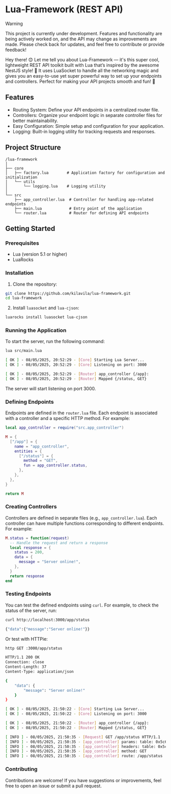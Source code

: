 # Lua-Framework (REST API)

> [!WARNING]  
> This project is currently under development. Features and functionality are
> being actively worked on, and the API may change as improvements are made.
> Please check back for updates, and feel free to contribute or provide feedback!

Hey there! 😊 Let me tell you about Lua-Framework — it's this super cool,
lightweight REST API toolkit built with Lua that’s inspired by the awesome
NestJS style! 🚀 It uses LuaSocket to handle all the networking magic and gives
you an easy-to-use yet super powerful way to set up your endpoints and
controllers. Perfect for making your API projects smooth and fun! 🎉

## Features

- Routing System: Define your API endpoints in a centralized router file.
- Controllers: Organize your endpoint logic in separate controller files for better maintainability.
- Easy Configuration: Simple setup and configuration for your application.
- Logging: Built-in logging utility for tracking requests and responses.

## Project Structure

```
/lua-framework
│
├── core
│   ├── factory.lua        # Application factory for configuration and initialization
│   └── utils
│       └── logging.lua    # Logging utility
│
└── src
    ├── app_controller.lua  # Controller for handling app-related endpoints
    ├── main.lua            # Entry point of the application
    └── router.lua          # Router for defining API endpoints
```

## Getting Started

### Prerequisites

- Lua (version 5.1 or higher)
- LuaRocks

### Installation

1. Clone the repository:

```bash
git clone https://github.com/kilavila/lua-framework.git
cd lua-framework
```

2. Install `luasocket` and `lua-cjson`:

```bash
luarocks install luasocket lua-cjson
```

### Running the Application

To start the server, run the following command:

```bash
lua src/main.lua
```

```bash
[ OK ] - 08/05/2025, 20:52:29 - [Core] Starting Lua Server...
[ OK ] - 08/05/2025, 20:52:29 - [Core] Listening on port: 3000

[ OK ] - 08/05/2025, 20:52:29 - [Router] app_controller {/app}:
[ OK ] - 08/05/2025, 20:52:29 - [Router] Mapped {/status, GET}
```

The server will start listening on port 3000.

### Defining Endpoints

Endpoints are defined in the `router.lua` file. Each endpoint is associated with a controller and a specific HTTP method. For example:

```lua
local app_controller = require("src.app_controller")

M = {
  ["/app"] = {
    name = "app_controller",
    entities = {
      ["/status"] = {
        method = "GET",
        fun = app_controller.status,
      },
    },
  },
}

return M
```

### Creating Controllers

Controllers are defined in separate files (e.g., `app_controller.lua`). Each controller can have multiple functions corresponding to different endpoints. For example:

```lua
M.status = function(request)
  -- Handle the request and return a response
  local response = {
    status = 200,
    data = {
      message = "Server online!",
    },
  }
  return response
end
```

### Testing Endpoints

You can test the defined endpoints using `curl`. For example, to check the status of the server, run:

```bash
curl http://localhost:3000/app/status
```

```bash
{"data":{"message":"Server online!"}}
```

Or test with HTTPie:

```bash
http GET :3000/app/status
```

```bash
HTTP/1.1 200 OK
Connection: close
Content-Length: 37
Content-Type: application/json

{
    "data": {
        "message": "Server online!"
    }
}
```

```bash
[ OK ] - 08/05/2025, 21:50:22 - [Core] Starting Lua Server...
[ OK ] - 08/05/2025, 21:50:22 - [Core] Listening on port: 3000

[ OK ] - 08/05/2025, 21:50:22 - [Router] app_controller {/app}:
[ OK ] - 08/05/2025, 21:50:22 - [Router] Mapped {/status, GET}

[ INFO ] - 08/05/2025, 21:50:35 - [Request] GET /app/status HTTP/1.1
[ INFO ] - 08/05/2025, 21:50:35 - [app_controller] params: table: 0x5c670bce7fa0
[ INFO ] - 08/05/2025, 21:50:35 - [app_controller] headers: table: 0x5c670bcec880
[ INFO ] - 08/05/2025, 21:50:35 - [app_controller] method: GET
[ INFO ] - 08/05/2025, 21:50:35 - [app_controller] route: /app/status
```

### Contributing

Contributions are welcome! If you have suggestions or improvements, feel free to open an issue or submit a pull request.
